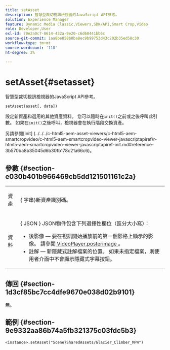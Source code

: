 ```yaml
---
title: setAsset
description: 智慧型裁切視訊檢視器的JavaScript API參考。
solution: Experience Manager
feature: Dynamic Media Classic,Viewers,SDK/API,Smart Crop,Video
role: Developer,User
exl-id: 70e2a0c7-8614-432a-9e20-c6d60441bb6c
source-git-commit: 1aa8be858b0ba8ec9b99753d43c202b35ed58c30
workflow-type: tm+mt
source-wordcount: '118'
ht-degree: 2%

---
```


# setAsset{#setasset}

智慧型裁切視訊檢視器的JavaScript API參考。

`setAsset(asset[, data])`

設定新資產和選用的其他資產資料。 您可以隨時在`init()`之前或之後呼叫此引數。 如果在`init()`之後呼叫，檢視器會在執行階段交換資產。

另請參閱[init]
(../../../c-html5-aem-asset-viewers/c-html5-aem-smartcropvideo/c-html5-aem-smartcropvideo-viewer-javascriptapiref\r-html5-aem-smartcropvideo-viewer-javascriptapiref-init.md#reference-3b570ba8b35045d6b30fb178c21a66c6)。

## 參數 {#section-e030b401b966469cb5dd121501161c2a}

<table id="table_896DFF34A68A403DB93A6D597461A573"> 
 <tbody> 
  <tr> 
   <td colname="col1"> <p> <span class="codeph">資產</span> </p> </td> 
   <td colname="col2"> <p>{ <span class="codeph">字串</span>}新資產識別碼。 </p> </td> 
  </tr> 
  <tr> 
   <td colname="col1"> <p> <span class="codeph">資料</span> </p> </td> 
   <td colname="col2"> <p>{ <span class="codeph"> JSON </span>} JSON物件包含下列選擇性欄位（區分大小寫）： </p> <p> 
     <ul id="ul_26121393BC7145FF8A43C05ACCBEFF36"> 
      <li id="li_DA50E073F3D4460CBC34243A2CBCC895"> <span class="codeph">後影像</span> — 要在視訊開始播放前的第一個影格上顯示的影像。 請參閱<a href="../../../c-html5-aem-asset-viewers/c-html5-aem-smartcropvideo/c-html5-aem-smartcropvideo-cmdref/r-html5-aem-smartcropvideo-conf-attrib-videoplayer-posterimage.md#reference-9739abeeb9f64c02b5d2f7a0d1706103" format="dita" scope="local"> VideoPlayer.posterimage </a>。 </li> 
      <li id="li_BBFF3965B69A4AC8A469FDB69097B25A"> <span class="codeph">註解</span> — 新隱藏式註解檔案的位置。 如果未指定檔案，則使用者介面中不會顯示隱藏式字幕按鈕。 </li> 
     </ul> </p> </td> 
  </tr> 
 </tbody> 
</table>

## 傳回 {#section-1d3cf85bc7cc4dfe9670e038d02b9101}

無。

## 範例 {#section-9e9332aa86b74a5fb321375c03fdc5b3}

```
<instance>.setAsset("Scene7SharedAssets/Glacier_Climber_MP4")
```
